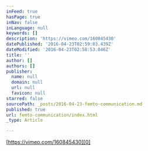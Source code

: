 ```yaml
---
inFeed: true
hasPage: true
inNav: false
inLanguage: null
keywords: []
description: 'https://vimeo.com/160845430'
datePublished: '2016-04-23T02:59:03.439Z'
dateModified: '2016-04-23T02:58:53.046Z'
title: ''
author: []
authors: []
publisher:
  name: null
  domain: null
  url: null
  favicon: null
starred: false
sourcePath: _posts/2016-04-23-femto-communication.md
published: true
url: femto-communication/index.html
_type: Article

---
```

[https://vimeo.com/160845430][0]

[0]: https://vimeo.com/160845430